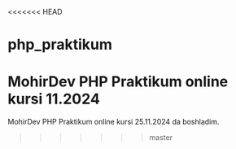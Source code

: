 <<<<<<< HEAD
# php_praktikum
MohirDev PHP Praktikum online kursi 11.2024 
=======
MohirDev PHP Praktikum online kursi 25.11.2024 da boshladim.
>>>>>>> master
